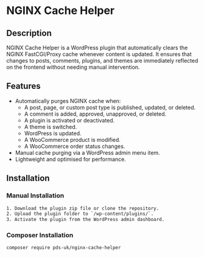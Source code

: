 # NGINX Cache Helper

## Description
NGINX Cache Helper is a WordPress plugin that automatically clears the NGINX FastCGI/Proxy cache whenever content is updated. It ensures that changes to posts, comments, plugins, and themes are immediately reflected on the frontend without needing manual intervention.

## Features
- Automatically purges NGINX cache when:
    - A post, page, or custom post type is published, updated, or deleted.
    - A comment is added, approved, unapproved, or deleted.
    - A plugin is activated or deactivated.
    - A theme is switched.
    - WordPress is updated.
    - A WooCommerce product is modified.
    - A WooCommerce order status changes.
- Manual cache purging via a WordPress admin menu item.
- Lightweight and optimised for performance.

## Installation
### Manual Installation
```sh
1. Download the plugin zip file or clone the repository.
2. Upload the plugin folder to `/wp-content/plugins/`.
3. Activate the plugin from the WordPress admin dashboard.
```

### Composer Installation
```sh
composer require pds-uk/nginx-cache-helper
```

